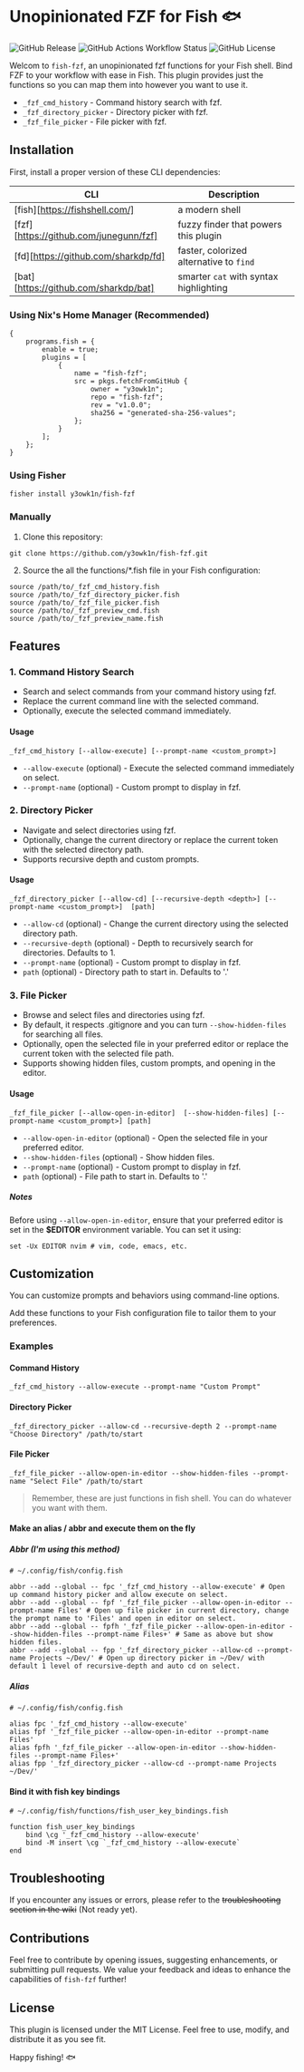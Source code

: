 # Unopinionated FZF for Fish 🐟

![GitHub Release](https://img.shields.io/github/v/release/y3owk1n/fish-fzf)
![GitHub Actions Workflow Status](https://img.shields.io/github/actions/workflow/status/y3owk1n/fish-x/ci.yml)
![GitHub License](https://img.shields.io/github/license/y3owk1n/fish-fzf)

Welcom to `fish-fzf`, an unopinionated fzf functions for your Fish shell. Bind FZF to your workflow with ease in Fish. This plugin provides just the functions so you can map them into however you want to use it.

- `_fzf_cmd_history` - Command history search with fzf.
- `_fzf_directory_picker` - Directory picker with fzf.
- `_fzf_file_picker` - File picker with fzf.

## Installation

First, install a proper version of these CLI dependencies:

| CLI       | Description                             |
| --------  | --------------------------------------- |
| [fish][https://fishshell.com/]  | a modern shell                          |
| [fzf][https://github.com/junegunn/fzf]   | fuzzy finder that powers this plugin    |
| [fd][https://github.com/sharkdp/fd]    | faster, colorized alternative to `find` |
| [bat][https://github.com/sharkdp/bat]   | smarter `cat` with syntax highlighting  |

### Using Nix's Home Manager (Recommended)

```fish
{
    programs.fish = {
        enable = true;
        plugins = [
            {
                name = "fish-fzf";
                src = pkgs.fetchFromGitHub {
                    owner = "y3owk1n";
                    repo = "fish-fzf";
                    rev = "v1.0.0";
                    sha256 = "generated-sha-256-values";
                };
            }
        ];
    };
}
```

### Using Fisher

```fish
fisher install y3owk1n/fish-fzf
```

### Manually

1. Clone this repository:

```fish
git clone https://github.com/y3owk1n/fish-fzf.git
```

2. Source the all the functions/*.fish file in your Fish configuration:

```fish
source /path/to/_fzf_cmd_history.fish
source /path/to/_fzf_directory_picker.fish
source /path/to/_fzf_file_picker.fish
source /path/to/_fzf_preview_cmd.fish
source /path/to/_fzf_preview_name.fish
```

## Features

### 1. Command History Search

- Search and select commands from your command history using fzf.
- Replace the current command line with the selected command.
- Optionally, execute the selected command immediately.

#### Usage

```fish
_fzf_cmd_history [--allow-execute] [--prompt-name <custom_prompt>]
```

- `--allow-execute` (optional) - Execute the selected command immediately on select.
- `--prompt-name` (optional) - Custom prompt to display in fzf.

### 2. Directory Picker

- Navigate and select directories using fzf.
- Optionally, change the current directory or replace the current token with the selected directory path.
- Supports recursive depth and custom prompts.

#### Usage

```fish
_fzf_directory_picker [--allow-cd] [--recursive-depth <depth>] [--prompt-name <custom_prompt>]  [path]
```

- `--allow-cd` (optional) - Change the current directory using the selected directory path.
- `--recursive-depth` (optional) - Depth to recursively search for directories. Defaults to 1.
- `--prompt-name` (optional) - Custom prompt to display in fzf.
- `path` (optional) - Directory path to start in. Defaults to '.'

### 3. File Picker

- Browse and select files and directories using fzf.
- By default, it respects .gitignore and you can turn `--show-hidden-files` for searching all files.
- Optionally, open the selected file in your preferred editor or replace the current token with the selected file path.
- Supports showing hidden files, custom prompts, and opening in the editor.

#### Usage

```fish
_fzf_file_picker [--allow-open-in-editor]  [--show-hidden-files] [--prompt-name <custom_prompt>] [path]
```

- `--allow-open-in-editor` (optional) - Open the selected file in your preferred editor.
- `--show-hidden-files` (optional) - Show hidden files.
- `--prompt-name` (optional) - Custom prompt to display in fzf.
- `path` (optional) - File path to start in. Defaults to '.'

##### Notes

Before using `--allow-open-in-editor`, ensure that your preferred editor is set in the **$EDITOR** environment variable. You can set it using:

```fish
set -Ux EDITOR nvim # vim, code, emacs, etc.
```

## Customization

You can customize prompts and behaviors using command-line options.

Add these functions to your Fish configuration file to tailor them to your preferences.

### Examples

#### Command History

```fish
_fzf_cmd_history --allow-execute --prompt-name "Custom Prompt" 
```

#### Directory Picker

```fish
_fzf_directory_picker --allow-cd --recursive-depth 2 --prompt-name "Choose Directory" /path/to/start
```

#### File Picker

```fish
_fzf_file_picker --allow-open-in-editor --show-hidden-files --prompt-name "Select File" /path/to/start
```

> Remember, these are just functions in fish shell. You can do whatever you want with them.

#### Make an alias / abbr and execute them on the fly

##### Abbr (I'm using this method)

```fish
# ~/.config/fish/config.fish

abbr --add --global -- fpc '_fzf_cmd_history --allow-execute' # Open up command history picker and allow execute on select.
abbr --add --global -- fpf '_fzf_file_picker --allow-open-in-editor --prompt-name Files' # Open up file picker in current directory, change the prompt name to 'Files' and open in editor on select.
abbr --add --global -- fpfh '_fzf_file_picker --allow-open-in-editor --show-hidden-files --prompt-name Files+' # Same as above but show hidden files.
abbr --add --global -- fpp '_fzf_directory_picker --allow-cd --prompt-name Projects ~/Dev/' # Open up directory picker in ~/Dev/ with default 1 level of recursive-depth and auto cd on select.
```

##### Alias

```fish
# ~/.config/fish/config.fish

alias fpc '_fzf_cmd_history --allow-execute'
alias fpf '_fzf_file_picker --allow-open-in-editor --prompt-name Files'
alias fpfh '_fzf_file_picker --allow-open-in-editor --show-hidden-files --prompt-name Files+'
alias fpp '_fzf_directory_picker --allow-cd --prompt-name Projects ~/Dev/'
````

#### Bind it with fish key bindings

```fish
# ~/.config/fish/functions/fish_user_key_bindings.fish

function fish_user_key_bindings
    bind \cg '_fzf_cmd_history --allow-execute'
    bind -M insert \cg `_fzf_cmd_history --allow-execute`
end
```

## Troubleshooting

If you encounter any issues or errors, please refer to the ~~troubleshooting section in the wiki~~ (Not ready yet).

## Contributions

Feel free to contribute by opening issues, suggesting enhancements, or submitting pull requests. We value your feedback and ideas to enhance the capabilities of `fish-fzf` further!

## License

This plugin is licensed under the MIT License. Feel free to use, modify, and distribute it as you see fit.

Happy fishing! 🐟
